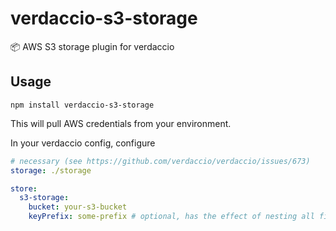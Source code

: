 # verdaccio-s3-storage

📦 AWS S3 storage plugin for verdaccio 

## Usage

```
npm install verdaccio-s3-storage
```

This will pull AWS credentials from your environment.

In your verdaccio config, configure

```yaml
# necessary (see https://github.com/verdaccio/verdaccio/issues/673)
storage: ./storage

store:
  s3-storage:
    bucket: your-s3-bucket
    keyPrefix: some-prefix # optional, has the effect of nesting all files in a subdirectory
```

